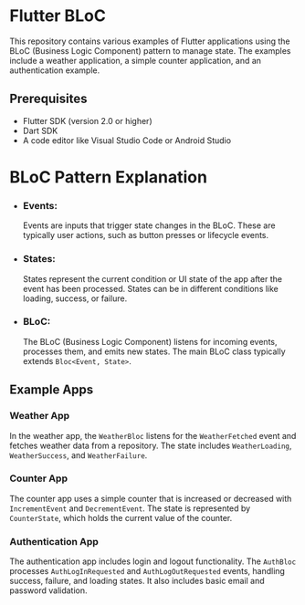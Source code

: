 # Flutter BLoC 

This repository contains various examples of Flutter applications using the BLoC (Business Logic Component) pattern to manage state. The examples include a weather application, a simple counter application, and an authentication example.

## Prerequisites

- Flutter SDK (version 2.0 or higher)
- Dart SDK
- A code editor like Visual Studio Code or Android Studio

# BLoC Pattern Explanation

- ### Events:
  Events are inputs that trigger state changes in the BLoC. These are typically user actions, such as button presses or lifecycle events.
- ### States:
  States represent the current condition or UI state of the app after the event has been processed. States can be in different conditions like loading, success, or failure.
- ### BLoC:
  The BLoC (Business Logic Component) listens for incoming events, processes them, and emits new states. The main BLoC class typically extends `Bloc<Event, State>`.


## Example Apps

### Weather App
In the weather app, the `WeatherBloc` listens for the `WeatherFetched` event and fetches weather data from a repository. The state includes `WeatherLoading`, `WeatherSuccess`, and `WeatherFailure`.

### Counter App
The counter app uses a simple counter that is increased or decreased with `IncrementEvent` and `DecrementEvent`. The state is represented by `CounterState`, which holds the current value of the counter.

### Authentication App
The authentication app includes login and logout functionality. The `AuthBloc` processes `AuthLogInRequested` and `AuthLogOutRequested` events, handling success, failure, and loading states. It also includes basic email and password validation.




